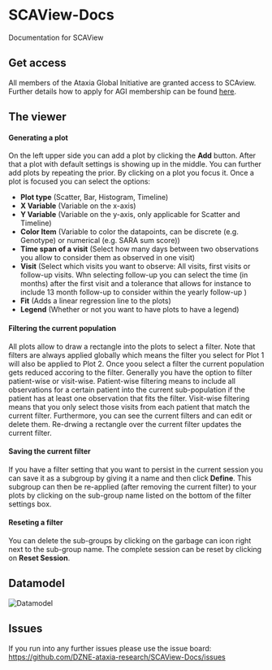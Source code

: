 # SCAView-Docs
Documentation for SCAView

## Get access
All members of the Ataxia Global Initiative are granted access to SCAview. Further details how to apply for AGI membership can be found [here](https://ataxia-global-initiative.net/governance/membership/).

## The viewer
#### Generating a plot
On the left upper side you can add a plot by clicking the __Add__ button. After that a plot with default settings is showing up in the middle. You can further add plots by repeating the prior. By clicking on a plot you focus it. Once a plot is focused you can select the options: 
  - __Plot type__ (Scatter, Bar, Histogram, Timeline)
  - __X Variable__ (Variable on the x-axis)
  - __Y Variable__ (Variable on the y-axis, only applicable for Scatter and Timeline)
  - __Color Item__ (Variable to color the datapoints, can be discrete (e.g. Genotype) or numerical (e.g. SARA sum score))
  - __Time span of a visit__ (Select how many days between two observations you allow to consider them as observed in one visit)
  - __Visit__ (Select which visits you want to observe: All visits, first visits or follow-up visits. Whn selecting follow-up you can select the time (in months) after the first visit and a tolerance that allows for instance to include 13 month follow-up to consider within the yearly follow-up )
  - __Fit__ (Adds a linear regression line to the plots)
  - __Legend__ (Whether or not you want to have plots to have a legend)

#### Filtering the current population
All plots allow to draw a rectangle into the plots to select a filter. Note that filters are always applied globally which means the filter you select for Plot 1 will also be applied to Plot 2. Once yoou select a filter the current population gets reduced accoring to the filter. Generally you have the option to filter patient-wise or visit-wise. Patient-wise filtering means to include all observations for a certain patient into the current sub-population if the patient has at least one observation that fits the filter. Visit-wise filtering means that you only select those visits from each patient that match the current filter. Furthermore, you can see the current filters and can edit or delete them. Re-drwing a rectangle over the current filter updates the current filter. 

#### Saving the current filter 
If you have a filter setting that you want to persist in the current session you can save it as a subgroup by giving it a name and then click __Define__.
This subgroup can then be re-applied (after removing the current filter) to your plots by clicking on the sub-group name listed on the bottom of the filter settings box.

#### Reseting a filter 
You can delete the sub-groups by clicking on the garbage can icon right next to the sub-group name. The complete session can be reset by clicking on __Reset Session__.

## Datamodel 
![Datamodel](Attributes-Table%101.png)

## Issues
If you run into any further issues please use the issue board: https://github.com/DZNE-ataxia-research/SCAView-Docs/issues
